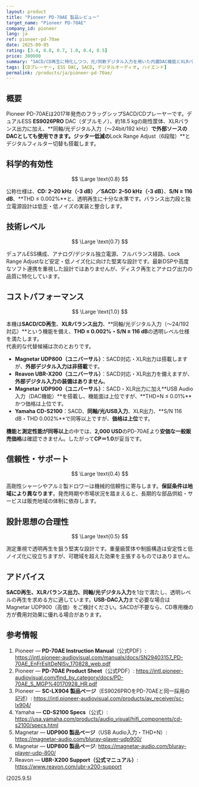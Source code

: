 ```yaml
---
layout: product
title: "Pioneer PD-70AE 製品レビュー"
target_name: "Pioneer PD-70AE"
company_id: pioneer
lang: ja
ref: pioneer-pd-70ae
date: 2025-09-05
rating: [3.4, 0.8, 0.7, 1.0, 0.4, 0.5]
price: 300000
summary: "SACD/CD再生に特化しつつ、光/同軟デジタル入力を用いた内蔵DAC機能とXLRバランス出力を備える2chディスクプレーヤーです。公称S/N比116 dB、THD 0.002%以下、周波数特性はCDで2 Hz–20 kHz、SACDで2 Hz–50 kHz（-3 dB）です。"
tags: [CDプレーヤー, ESS DAC, SACD, デジタルオーディオ, ハイエンド]
permalink: /products/ja/pioneer-pd-70ae/
---
```

## 概要

Pioneer PD-70AEは2017年発売のフラッグシップSACD/CDプレーヤーです。デュアルESS **ES9026PRO** DAC（ダブルモノ）、約18.5 kgの剛性筐体、XLRバランス出力に加え、**同軸/光デジタル入力（～24bit/192 kHz）**で外部ソースのDACとしても使用できます。ジッター低減の**Lock Range Adjust（6段階）**とデジタルフィルター切替も搭載します。

## 科学的有効性

$$ \Large \text{0.8} $$

公称仕様は、**CD: 2–20 kHz（-3 dB）／SACD: 2–50 kHz（-3 dB）**、**S/N ≥ 116 dB**、**THD ≤ 0.002%**と、透明再生に十分な水準です。バランス出力段と独立電源設計は低歪・低ノイズの実装と整合します。

## 技術レベル

$$ \Large \text{0.7} $$

デュアルESS構成、アナログ/デジタル独立電源、フルバランス経路、Lock Range Adjustなど安定・低ノイズ化に向けた堅実な設計です。最新DSPや高度なソフト連携を重視した設計ではありませんが、ディスク再生とアナログ出力の品質に特化しています。

## コストパフォーマンス

$$ \Large \text{1.0} $$

本機は**SACD/CD再生**、**XLRバランス出力**、**同軸/光デジタル入力（～24/192対応）**という機能を備え、**THD ≤ 0.002%・S/N ≥ 116 dB**の透明レベル仕様を満たします。  
代表的な代替候補は次のとおりです。

- **Magnetar UDP800（ユニバーサル）**：SACD対応・XLR出力は搭載しますが、**外部デジタル入力は非搭載**です。  
- **Reavon UBR-X200（ユニバーサル）**：SACD対応・XLR出力を備えますが、**外部デジタル入力の装備はありません**。  
- **Magnetar UDP900（ユニバーサル）**：SACD・XLR出力に加え**USB Audio入力（DAC機能）**を搭載し、機能面は上位ですが、**THD+N ≤ 0.01%**かつ価格は上位です。  
- **Yamaha CD-S2100**：SACD、**同軸/光/USB入力**、XLR出力、**S/N 116 dB・THD 0.002%**で同等以上ですが、**価格は上位**です。

**機能と測定性能が同等以上**の中では、**2,000 USD**のPD-70AEより**安価な一般販売価格**は確認できません。したがって**CP＝1.0**が妥当です。

## 信頼性・サポート

$$ \Large \text{0.4} $$

高剛性シャーシやアルミ製ドロワーは機械的信頼性に寄与します。**保証条件は地域により異なります**。発売時期や市場状況を踏まえると、長期的な部品供給・サービスは販売地域の体制に依存します。

## 設計思想の合理性

$$ \Large \text{0.5} $$

測定重視で透明再生を狙う堅実な設計です。重量級筐体や制振構造は安定性と低ノイズ化に役立ちますが、可聴域を超えた効果を主張するものではありません。

## アドバイス

**SACD再生、XLRバランス出力、同軸/光デジタル入力**を1台で満たし、透明レベルの再生を求める方に適しています。**USB-DAC入力**まで必要な場合はMagnetar UDP900（高価）をご検討ください。SACDが不要なら、CD専用機の方が費用対効果に優れる場合があります。

## 参考情報

1. Pioneer — **PD-70AE Instruction Manual**（公式PDF）: https://intl.pioneer-audiovisual.com/manuals/docs/SN29403157_PD-70AE_EnFrEsItDeNlSv_170828_web.pdf  
2. Pioneer — **PD-70AE Product Sheet**（公式PDF）: https://intl.pioneer-audiovisual.com/find_by_category/docs/PD-70AE_S_MGP%40170928_HR.pdf  
3. Pioneer — **SC-LX904 製品ページ**（ES9026PROをPD-70AEと同一採用の記述）: https://intl.pioneer-audiovisual.com/products/av_receiver/sc-lx904/  
4. Yamaha — **CD-S2100 Specs**（公式）: https://usa.yamaha.com/products/audio_visual/hifi_components/cd-s2100/specs.html  
5. Magnetar — **UDP900 製品ページ**（USB Audio入力・THD+N）: https://magnetar-audio.com/bluray-player-udp900/  
6. Magnetar — **UDP800 製品ページ**: https://magnetar-audio.com/bluray-player-udp-800/  
7. Reavon — **UBR-X200 Support（公式マニュアル）**: https://www.reavon.com/ubr-x200-support


(2025.9.5)